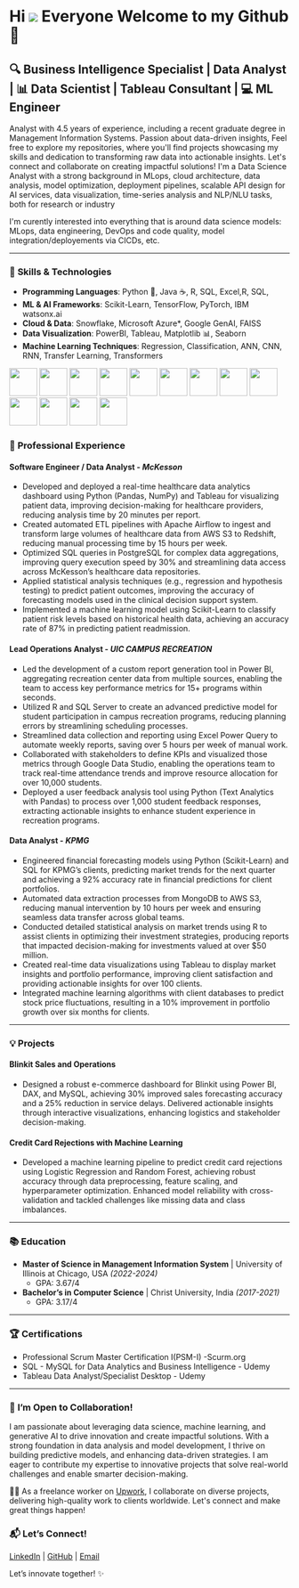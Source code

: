 Hi ![](https://user-images.githubusercontent.com/18350557/176309783-0785949b-9127-417c-8b55-ab5a4333674e.gif) Everyone Welcome to my Github🚀
================================================================================================================================================ 

## 🔍 Business Intelligence Specialist | Data Analyst | 📊 Data Scientist | Tableau Consultant | 💻 ML Engineer 

Analyst with 4.5 years of experience, including a recent graduate degree in Management Information Systems. Passion about data-driven insights, Feel free to explore my repositories, where you'll find projects showcasing my skills and dedication to transforming raw data into actionable insights. Let's connect and collaborate on creating impactful solutions!
I'm a Data Science Analyst with a strong background in MLops, cloud architecture, data analysis, model optimization, deployment pipelines, scalable API design for AI services, data visualization, time-series analysis and NLP/NLU tasks, both for research or industry

I'm curently interested into everything that is around data science models: MLops, data engineering, DevOps and code quality, model integration/deployements via CICDs, etc.

---

### 🧠 **Skills & Technologies**
- **Programming Languages**: Python 🐍, Java ☕, R, SQL, Excel,R, SQL,
- **ML & AI Frameworks**: Scikit-Learn, TensorFlow, PyTorch, IBM watsonx.ai
- **Cloud & Data**: Snowflake, Microsoft Azure*, Google GenAI, FAISS
- **Data Visualization**: PowerBI, Tableau, Matplotlib 📊, Seaborn
- **Machine Learning Techniques**: Regression, Classification, ANN, CNN, RNN, Transfer Learning, Transformers

<code><img height="50" src="https://www.vectorlogo.zone/logos/python/python-ar21.svg"></code>
<code><img height="50" src="https://www.vectorlogo.zone/logos/docker/docker-ar21.svg"></code>
<code><img height="50" src="https://www.vectorlogo.zone/logos/tensorflow/tensorflow-ar21.svg"></code>
<code><img height="50" src="https://www.vectorlogo.zone/logos/google_cloud/google_cloud-ar21.svg"></code>
<code><img height="50" src="https://www.vectorlogo.zone/logos/google_cloud_run/google_cloud_run-ar21.svg"></code>
<code><img height="50" src="https://www.vectorlogo.zone/logos/mysql/mysql-ar21.svg"></code>
<code><img height="50" src="https://www.vectorlogo.zone/logos/amazon_aws/amazon_aws-ar21.svg"></code>
<code><img height="50" src="https://www.vectorlogo.zone/logos/mongodb/mongodb-ar21.svg"></code>
<code><img height="50" src="https://www.vectorlogo.zone/logos/w3_html5/w3_html5-ar21.svg"></code>
<code><img height="50" src="https://www.vectorlogo.zone/logos/r-project/r-project-ar21.svg"></code>
<code><img height="50" src="https://www.vectorlogo.zone/logos/gnu_bash/gnu_bash-ar21.svg"></code>
<code><img height="50" src="https://www.vectorlogo.zone/logos/microsoft_azure/microsoft_azure-ar21.svg"></code>
<code><img height="50" src="https://www.vectorlogo.zone/logos/azurecontainerregistry/azurecontainerregistry-ar21.svg"></code>

                                

### 🔬 **Professional Experience**
#### **Software Engineer / Data Analyst** - *McKesson*
- Developed and deployed a real-time healthcare data analytics dashboard using Python (Pandas, NumPy) and Tableau for
visualizing patient data, improving decision-making for healthcare providers, reducing analysis time by 20 minutes per report.
- Created automated ETL pipelines with Apache Airflow to ingest and transform large volumes of healthcare data from AWS S3
to Redshift, reducing manual processing time by 15 hours per week.
- Optimized SQL queries in PostgreSQL for complex data aggregations, improving query execution speed by 30% and
streamlining data access across McKesson’s healthcare data repositories.
- Applied statistical analysis techniques (e.g., regression and hypothesis testing) to predict patient outcomes, improving the
accuracy of forecasting models used in the clinical decision support system.
- Implemented a machine learning model using Scikit-Learn to classify patient risk levels based on historical health data, achieving
an accuracy rate of 87% in predicting patient readmission.
  
#### **Lead Operations Analyst** - *UIC CAMPUS RECREATION*
- Led the development of a custom report generation tool in Power BI, aggregating recreation center data from multiple sources,
enabling the team to access key performance metrics for 15+ programs within seconds.
- Utilized R and SQL Server to create an advanced predictive model for student participation in campus recreation programs,
reducing planning errors by streamlining scheduling processes.
- Streamlined data collection and reporting using Excel Power Query to automate weekly reports, saving over 5 hours per week of
manual work.
- Collaborated with stakeholders to define KPIs and visualized those metrics through Google Data Studio, enabling the operations
team to track real-time attendance trends and improve resource allocation for over 10,000 students.
- Deployed a user feedback analysis tool using Python (Text Analytics with Pandas) to process over 1,000 student feedback
responses, extracting actionable insights to enhance student experience in recreation programs.

#### **Data Analyst** - *KPMG*
- Engineered financial forecasting models using Python (Scikit-Learn) and SQL for KPMG’s clients, predicting market trends for
the next quarter and achieving a 92% accuracy rate in financial predictions for client portfolios.
- Automated data extraction processes from MongoDB to AWS S3, reducing manual intervention by 10 hours per week and
ensuring seamless data transfer across global teams.
- Conducted detailed statistical analysis on market trends using R to assist clients in optimizing their investment strategies,
producing reports that impacted decision-making for investments valued at over $50 million.
- Created real-time data visualizations using Tableau to display market insights and portfolio performance, improving client
satisfaction and providing actionable insights for over 100 clients.
- Integrated machine learning algorithms with client databases to predict stock price fluctuations, resulting in a 10% improvement
in portfolio growth over six months for clients.

---

### 💡 **Projects**
#### **Blinkit Sales and Operations**
- Designed a robust e-commerce dashboard for Blinkit using Power BI, DAX, and MySQL, achieving 30% improved sales forecasting accuracy and a 25% reduction in service delays. Delivered actionable insights through interactive visualizations, enhancing logistics and stakeholder decision-making.

#### **Credit Card Rejections with Machine Learning**
- Developed a machine learning pipeline to predict credit card rejections using Logistic Regression and Random Forest, achieving robust accuracy through data preprocessing, feature scaling, and hyperparameter optimization. Enhanced model reliability with cross-validation and tackled challenges like missing data and class imbalances.

---

### 📚 **Education**
- **Master of Science in Management Information System** | University of Illinois at Chicago, USA _(2022-2024)_
  - GPA: 3.67/4
- **Bachelor’s in Computer Science** | Christ University, India _(2017-2021)_
  - GPA: 3.17/4

---

### 🏆 **Certifications**
- Professional Scrum Master Certification I(PSM-I) -Scurm.org
- SQL - MySQL for Data Analytics and Business Intelligence - Udemy
- Tableau Data Analyst/Specialist Desktop - Udemy

---

### 💞️ **I’m Open to Collaboration!**
I am passionate about leveraging data science, machine learning, and generative AI to drive innovation and create impactful solutions. With a strong foundation in data analysis and model development, I thrive on building predictive models, and enhancing data-driven strategies. I am eager to contribute my expertise to innovative projects that solve real-world challenges and enable smarter decision-making. 

👨‍💻 As a freelance worker on [Upwork](https://www.upwork.com/freelancers/~01398067142836ad02?viewMode=1), I collaborate on diverse projects, delivering high-quality work to clients worldwide. Let's connect and make great things happen!

### 📬 **Let’s Connect!**
[LinkedIn](https://www.linkedin.com/in/manoteja48) | [GitHub](https://github.com/ManoTeja4858) | [Email](mailto:manoteja4488@gmail.com)

Let’s innovate together! ✨
<!---
ManoTeja4858/ManoTeja4858 is a ✨ special ✨ repository because its `README.md` (this file) appears on your GitHub profile.
You can click the Preview link to take a look at your changes.
--->
